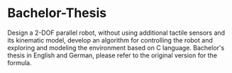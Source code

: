 # Bachelor-Thesis
Design a 2-DOF parallel robot, without using additional tactile sensors and its kinematic model, develop an algorithm for controlling the robot and exploring and modeling the environment based on C language.
Bachelor's thesis in English and German, please refer to the original version for the formula.
